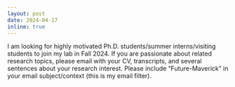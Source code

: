 ```yaml
---
layout: post
date: 2024-04-17
inline: true
---
```



I am looking for highly motivated Ph.D. students/summer interns/visiting students to join my lab in Fall 2024. If you are passionate about related research topics, please email with your CV, transcripts, and several sentences about your research interest. Please include “Future-Maverick” in your email subject/context (this is my email filter).